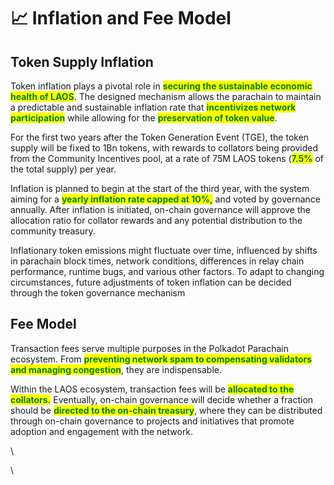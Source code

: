 # 📈 Inflation and Fee Model

## Token Supply Inflation

Token inflation plays a pivotal role in <mark style="color:green;">**securing the sustainable economic health of LAOS**</mark>. The designed mechanism allows the parachain to maintain a predictable and sustainable inflation rate that <mark style="color:green;">**incentivizes network participation**</mark> while allowing for the <mark style="color:green;">**preservation of token value**</mark>.&#x20;

For the first two years after the Token Generation Event (TGE), the token supply will be fixed to 1Bn tokens, with rewards to collators being provided from the Community Incentives pool, at a rate of 75M  LAOS tokens (<mark style="color:green;">**7.5%**</mark> of the total supply) per year.

Inflation is planned to begin at the start of the third year, with the system aiming for a <mark style="color:green;">**yearly inflation rate capped at 10%,**</mark> and voted by governance annually. After inflation is initiated, on-chain governance will approve the allocation ratio for collator rewards and any potential distribution to the community treasury.

Inflationary token emissions might fluctuate over time, influenced by shifts in parachain block times, network conditions, differences in relay chain performance, runtime bugs, and various other factors. To adapt to changing circumstances, future adjustments of token inflation can be decided through the token governance mechanism



## Fee Model&#x20;

Transaction fees serve multiple purposes in the Polkadot Parachain ecosystem. From <mark style="color:green;">**preventing network spam to compensating validators and managing congestion**</mark>, they are indispensable.&#x20;

Within the LAOS ecosystem,  transaction fees will be <mark style="color:green;">**allocated to the collators.**</mark> Eventually, on-chain governance will decide whether a fraction should be <mark style="color:green;">**directed to the on-chain treasury**</mark>, where they can be distributed through on-chain governance to projects and initiatives that promote adoption and engagement with the network.

\


\
